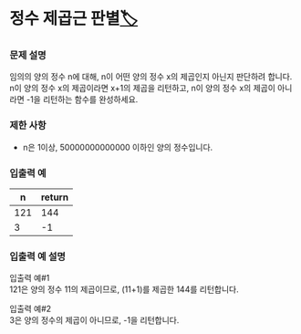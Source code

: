 # 정수 제곱근 판별[🏷️](https://programmers.co.kr/learn/courses/30/lessons/12934)

### 문제 설명
임의의 양의 정수 n에 대해, n이 어떤 양의 정수 x의 제곱인지 아닌지 판단하려 합니다.  
n이 양의 정수 x의 제곱이라면 x+1의 제곱을 리턴하고, n이 양의 정수 x의 제곱이 아니라면 -1을 리턴하는 함수를 완성하세요.

### 제한 사항
- n은 1이상, 50000000000000 이하인 양의 정수입니다.

### 입출력 예
n | return
---|---
121 | 144
3 | -1

### 입출력 예 설명
입출력 예#1  
121은 양의 정수 11의 제곱이므로, (11+1)를 제곱한 144를 리턴합니다.

입출력 예#2  
3은 양의 정수의 제곱이 아니므로, -1을 리턴합니다.
